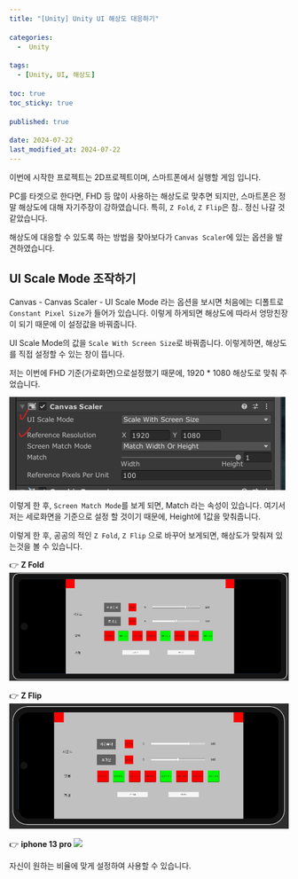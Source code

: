 ```yaml
---
title: "[Unity] Unity UI 해상도 대응하기"

categories:
  -  Unity
  
tags:
  - [Unity, UI, 해상도]

toc: true
toc_sticky: true

published: true

date: 2024-07-22
last_modified_at: 2024-07-22
---
```


이번에 시작한 프로젝트는 2D프로젝트이며, 스마트폰에서 실행할 게임 입니다.

PC를 타겟으로 한다면, FHD 등 많이 사용하는 해상도로 맞추면 되지만, 스마트폰은 정말 해상도에 대해 자기주장이 강하였습니다. 특히, `Z Fold`, `Z Flip`은 참.. 정신 나갈 것 같았습니다.

해상도에 대응할 수 있도록 하는 방법을 찾아보다가 `Canvas Scaler`에 있는 옵션을 발견하였습니다.

## UI Scale Mode 조작하기

Canvas - Canvas Scaler - UI Scale Mode 라는 옵션을 보시면 처음에는 디폴트로 `Constant Pixel Size`가 들어가 있습니다. 이렇게 하게되면 해상도에 따라서 엉망친장이 되기 때문에 이 설정값을 바꿔줍니다.

UI Scale Mode의 값을 `Scale With Screen Size`로 바꿔줍니다. 이렇게하면, 해상도를 직접 설정할 수 있는 창이 뜹니다.

저는 이번에 FHD 기준(가로화면)으로설정했기 때문에, 1920 * 1080 해상도로 맞춰 주었습니다.

![Canvas Scaler](/images/Pasted%20image%2020240722155508.png)

이렇게 한 후, `Screen Match Mode`를 보게 되면, Match 라는 속성이 있습니다. 여기서 저는 세로화면을 기준으로 설정 할 것이기 때문에, Height에 1값을 맞춰줍니다.

이렇게 한 후, 공공의 적인 `Z Fold`, `Z Flip` 으로 바꾸어 보게되면, 해상도가 맞춰져 있는것을 볼 수 있습니다. 

👉 **Z Fold**
![](/images/Pasted%20image%2020240722155714.png)

👉 **Z Flip**
![](/images/Pasted%20image%2020240722155727.png)

👉 **iphone 13 pro**
![](Pasted%20image%2020240722155750.png)

자신이 원하는 비율에 맞게 설정하여 사용할 수 있습니다.